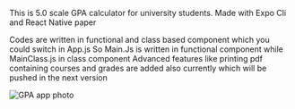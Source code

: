 This is 5.0 scale GPA calculator for university students.
Made with Expo Cli and React Native paper

Codes are written in functional and class based component which you could switch in App.js
So Main.Js is written in functional component while MainClass.js in class component
Advanced features like printing pdf containing courses and grades are added also currently which will be pushed in the next version

![GPA app photo](https://private-user-images.githubusercontent.com/84249407/293076891-0d8c1e54-5d90-477a-85a3-a67f43a29296.jpeg?jwt=eyJhbGciOiJIUzI1NiIsInR5cCI6IkpXVCJ9.eyJpc3MiOiJnaXRodWIuY29tIiwiYXVkIjoicmF3LmdpdGh1YnVzZXJjb250ZW50LmNvbSIsImtleSI6ImtleTUiLCJleHAiOjE3MDQxMDYxNDEsIm5iZiI6MTcwNDEwNTg0MSwicGF0aCI6Ii84NDI0OTQwNy8yOTMwNzY4OTEtMGQ4YzFlNTQtNWQ5MC00NzdhLTg1YTMtYTY3ZjQzYTI5Mjk2LmpwZWc_WC1BbXotQWxnb3JpdGhtPUFXUzQtSE1BQy1TSEEyNTYmWC1BbXotQ3JlZGVudGlhbD1BS0lBVkNPRFlMU0E1M1BRSzRaQSUyRjIwMjQwMTAxJTJGdXMtZWFzdC0xJTJGczMlMkZhd3M0X3JlcXVlc3QmWC1BbXotRGF0ZT0yMDI0MDEwMVQxMDQ0MDFaJlgtQW16LUV4cGlyZXM9MzAwJlgtQW16LVNpZ25hdHVyZT1iOTcxZjg5OTBhOGYxNmM2ZTRkNWM4YzgyODViZWVhNDY5ZjcxZTZiZTFjMWE4NjNlNDQ2NzY0ODJiNjcxYzM4JlgtQW16LVNpZ25lZEhlYWRlcnM9aG9zdCZhY3Rvcl9pZD0wJmtleV9pZD0wJnJlcG9faWQ9MCJ9.qpNidtWZ1_q2d3wV7T12I7eSvrz9wxQ7tv_j4NtrK6k)

